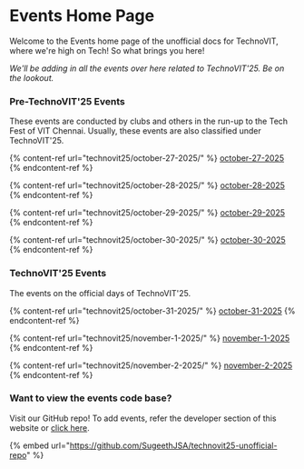 # Events Home Page

Welcome to the Events home page of the unofficial docs for TechnoVIT, where we're high on Tech! So what brings you here!

_We'll be adding in all the events over here related to TechnoVIT'25. Be on the lookout._

### Pre-TechnoVIT'25 Events

These events are conducted by clubs and others in the run-up to the Tech Fest of VIT Chennai. Usually, these events are also classified under TechnoVIT'25.

{% content-ref url="technovit25/october-27-2025/" %}
[october-27-2025](technovit25/october-27-2025/)
{% endcontent-ref %}

{% content-ref url="technovit25/october-28-2025/" %}
[october-28-2025](technovit25/october-28-2025/)
{% endcontent-ref %}

{% content-ref url="technovit25/october-29-2025/" %}
[october-29-2025](technovit25/october-29-2025/)
{% endcontent-ref %}

{% content-ref url="technovit25/october-30-2025/" %}
[october-30-2025](technovit25/october-30-2025/)
{% endcontent-ref %}

### TechnoVIT'25 Events

The events on the official days of TechnoVIT'25.

{% content-ref url="technovit25/october-31-2025/" %}
[october-31-2025](technovit25/october-31-2025/)
{% endcontent-ref %}

{% content-ref url="technovit25/november-1-2025/" %}
[november-1-2025](technovit25/november-1-2025/)
{% endcontent-ref %}

{% content-ref url="technovit25/november-2-2025/" %}
[november-2-2025](technovit25/november-2-2025/)
{% endcontent-ref %}

### Want to view the events code base?

Visit our GitHub repo! To add events, refer the developer section of this website or [click here](https://app.gitbook.com/o/TBpxXZ9zGvWdncVRuLeY/s/jNWOmfGZ7pBpIcNSqO0L/).

{% embed url="https://github.com/SugeethJSA/technovit25-unofficial-repo" %}
